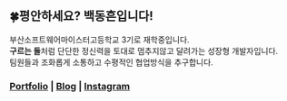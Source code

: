 ## 🍀<b>평안하세요? 백동흔입니다!</b>

부산소프트웨어마이스터고등학교 3기로 재학중입니다.</br>
<b>구르는 돌</b>처럼 단단한 정신력을 토대로 멈추지않고 달려가는 성장형 개발자입니다. </br>
팀원들과 조화롭게 소통하고 수평적인 협업방식을 추구합니다.


### <b>[Portfolio](https://heavy-maraca-3ad.notion.site/846ed13ea11b41249471e2a412518465?pvs=74) | [Blog](https://velog.io/@beakdong/posts) | [Instagram](https://www.instagram.com/orn.lbh/)</b> 
